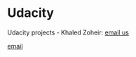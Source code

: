 # Udacity
Udacity projects - Khaled Zoheir: [email us](mailto:khaled.zoheir.kz@gmail.com)


[email](khaled.zoheir.kz@gmail.com)

